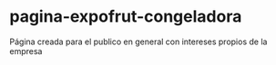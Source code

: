 # pagina-expofrut-congeladora
Página creada para el publico en general con intereses propios de la empresa  
